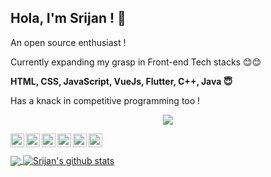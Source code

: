 ## Hola, I'm Srijan ! 👋

 

<p>An open source enthusiast !</p>

<p>Currently expanding my grasp in Front-end Tech stacks 😊😊</p>

<p><b>HTML, CSS, JavaScript, VueJs, Flutter, C++, Java 😇</b></p>

<p>Has a knack in competitive programming too !</p>

<p align="center">
  <img src="https://komarev.com/ghpvc/?username=srijan2002&color=blueviolet&style=flat">
</p>

<a href="https://twitter.com/Elite_Raven1159">
  <img align="left" alt="Srijan's Twitter" width="22px" src="https://cdn.jsdelivr.net/npm/simple-icons@v3/icons/twitter.svg" />
</a>
<a href="https://linkedin.com/in/srijan-majumdar-308b48207">
  <img align="left" alt="Srijan's Linkdein" width="22px" src="https://cdn.jsdelivr.net/npm/simple-icons@v3/icons/linkedin.svg" />
</a>
<a href="https://github.com/srijan2002">
  <img align="left" alt="Srijan's Github" width="22px" src="https://cdn.jsdelivr.net/npm/simple-icons@v3/icons/github.svg" />
</a>
<a href="https://instagram.com/srijan2002/">
  <img align="left" alt="Srijan's Instagram" width="22px" src="https://cdn.jsdelivr.net/npm/simple-icons@v3/icons/instagram.svg" />
</a>
<a href="https://www.facebook.com/srijan.majumdar.7/">
  <img align="left" alt="Srijan's Facebook" width="22px" src="https://cdn.jsdelivr.net/npm/simple-icons@v3/icons/facebook.svg" />
</a>
<a href="https://www.codechef.com/users/srijan_2002">
 <img align="left" src="https://cdn.jsdelivr.net/npm/simple-icons@3.1.0/icons/codechef.svg" alt="Srijan's Codechef" width="22px" />
</a>






<br/>
<br/>


  
<a href="https://github.com/srijan2002/github-readme-stats">
  
  <img align="center" src="https://github-readme-stats.vercel.app/api/top-langs/?username=srijan2002&layout=compact&theme=material-palenight" />
</a>


<a href="https://github.com/srijan2002">
 <img align="center" src="https://github-readme-stats.vercel.app/api?username=srijan2002&show_icons=true&theme=material-palenight&line_height=27" alt="Srijan's github stats"/>
</a>
 

 

</div>
    
 
  
